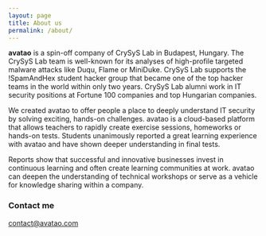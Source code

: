 ```yaml
---
layout: page
title: About us
permalink: /about/
---
```


<b href="https://www.avatao.com/#/user">avatao</b> is a spin-off company of CrySyS Lab in Budapest, Hungary. The CrySyS Lab team is well-known for its analyses of high-profile targeted malware attacks like Duqu, Flame or MiniDuke. CrySyS Lab supports the !SpamAndHex student hacker group that became one of the top hacker teams in the world within only two years. CrySyS Lab alumni work in IT security positions at Fortune 100 companies and top Hungarian companies.

We created avatao to offer people a place to deeply understand IT security by solving exciting, hands-on challenges. avatao is a cloud-based platform that allows teachers to rapidly create exercise sessions, homeworks or hands-on tests. Students unanimously reported a great learning experience with avatao and have shown deeper understanding in final tests.

Reports show that successful and innovative businesses invest in continuous learning and often create learning communities at work. avatao can deepen the understanding of technical workshops or serve as a vehicle for knowledge sharing within a company.


### Contact me

[contact@avatao.com](mailto:contact@avatao.com)
